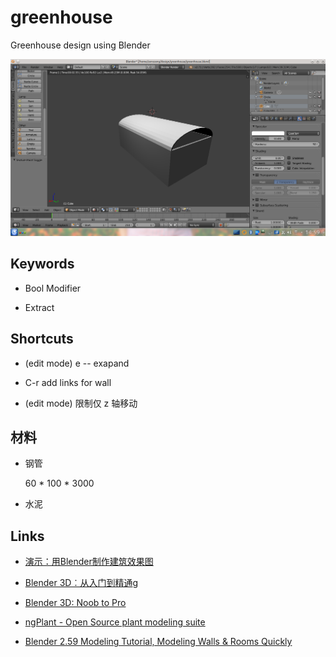 # greenhouse

Greenhouse design using Blender

![greenhouse](greenhouse.png)

## Keywords

- Bool Modifier

- Extract

## Shortcuts

- (edit mode) e -- exapand

- C-r add links for wall

- (edit mode) 限制仅 z 轴移动

## 材料

- 钢管

    60 * 100 * 3000

- 水泥

## Links

- [演示：用Blender制作建筑效果图](http://www.micro-bridge.com/news/news.asp?id=1457)

- [Blender 3D︰从入门到精通](http://zh.wikibooks.org/wiki/Blender_3D%EF%B8%B0%E5%BE%9E%E5%85%A5%E9%96%80%E5%88%B0%E7%B2%BE%E9%80%9A)g

- [Blender 3D: Noob to Pro](http://en.wikibooks.org/wiki/Blender_3D:_Noob_to_Pro)

- [ngPlant - Open Source plant modeling suite](http://ngplant.sourceforge.net/)

- [Blender 2.59 Modeling Tutorial, Modeling Walls & Rooms Quickly](http://www.youtube.com/watch?v=5QXD_twk4gw)
